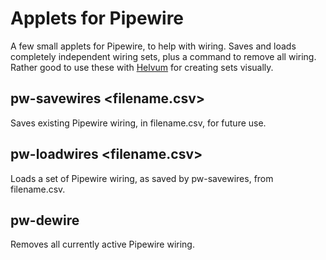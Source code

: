 # Applets for Pipewire

A few small applets for Pipewire, to help with wiring.  Saves and loads completely independent wiring sets, plus a command to remove all wiring.  Rather good to use these with [Helvum](https://gitlab.freedesktop.org/pipewire/helvum) for creating sets visually.

## pw-savewires <filename.csv>

Saves existing Pipewire wiring, in filename.csv, for future use.

## pw-loadwires <filename.csv>

Loads a set of Pipewire wiring, as saved by pw-savewires, from filename.csv.

## pw-dewire

Removes all currently active Pipewire wiring.
